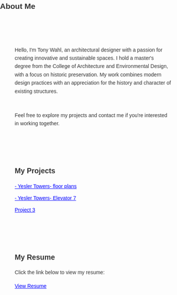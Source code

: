<html lang="en">
<head>
  <meta charset="UTF-8">
  <meta name="viewport" content="width=device-width, initial-scale=1.0">
  <title>Portfolio - Tony Wahl</title>
  <style>
    /* Basic styling for the body */
    body {
      font-family: Arial, sans-serif;
      margin: 0;
      padding: 0;
      line-height: 1.6;
      color: #333;
    }

    header {
      padding: 20px;
      background-color: #ffffff;
    }

    header h1 {
      margin: 0;
      font-size: 1.5em;
      text-align: left;
    }

    section {
      padding: 20px;
      margin: 20px;
    }

    h2 {
      font-size: 1.4em;
      margin-bottom: 10px;
    }

    .bio-container {
      display: flex;
      flex-direction: column;
      gap: 15px;
    }

    ul {
      list-style-type: none;
      padding: 0;
    }

    li {
      margin: 10px 0;
    }

    a {
      color: blue;
      text-decoration: underline;
    }

    /* Responsive Design */
    @media (max-width: 600px) {
      body {
        font-size: 16px;
        padding: 10px;
      }
    }
  </style>
</head>
<body>
  <!-- Header Section -->
  <header>
    <h1>About Me</h1>
  </header>

  <!-- About Me Section -->
  <section id="bio">
    <div class="bio-container">
      <p>Hello, I'm Tony Wahl, an architectural designer with a passion for creating innovative and sustainable spaces. I hold a master's degree from the College of Architecture and Environmental Design, with a focus on historic preservation. My work combines modern design practices with an appreciation for the history and character of existing structures.</p>
      <p>Feel free to explore my projects and contact me if you're interested in working together.</p>
    </div>
  </section>

  <!-- Projects Section -->
  <section id="projects">
    <h2>My Projects</h2>
    <ul>
      <li><a href="project1.html">- Yesler Towers- floor plans</a></li>
      <li><a href="project2.html">- Yesler Towers- Elevator 7</a></li>
      <li><a href="project3.html">Project 3</a></li>
    </ul>
  </section>

  <!-- Resume Section -->
  <section id="resume">
    <h2>My Resume</h2>
    <p>Click the link below to view my resume:</p>
    <a href="Tony Wahl Resume 25_01.04.pdf" target="_blank">View Resume</a>
  </section>
</body>
</html>

